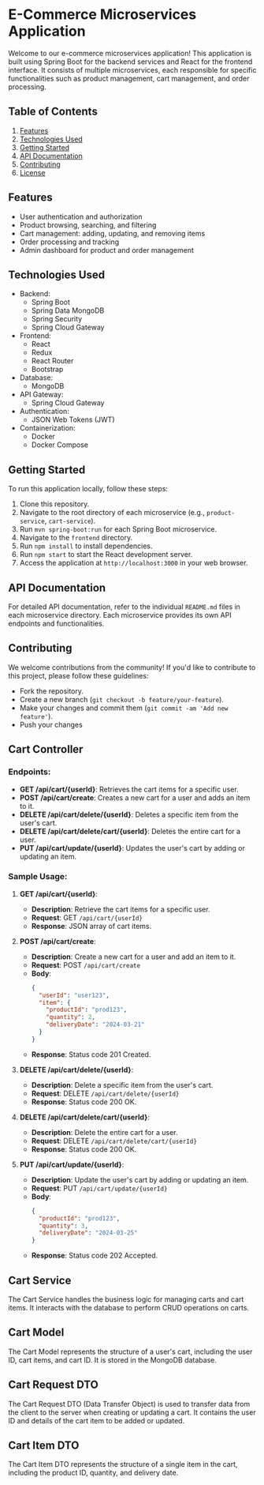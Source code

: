 # E-Commerce Microservices Application

Welcome to our e-commerce microservices application! This application is built using Spring Boot for the backend services and React for the frontend interface. It consists of multiple microservices, each responsible for specific functionalities such as product management, cart management, and order processing.

## Table of Contents
1. [Features](#features)
2. [Technologies Used](#technologies-used)
3. [Getting Started](#getting-started)
4. [API Documentation](#api-documentation)
5. [Contributing](#contributing)
6. [License](#license)

## Features
- User authentication and authorization
- Product browsing, searching, and filtering
- Cart management: adding, updating, and removing items
- Order processing and tracking
- Admin dashboard for product and order management

## Technologies Used
- Backend:
    - Spring Boot
    - Spring Data MongoDB
    - Spring Security
    - Spring Cloud Gateway
- Frontend:
    - React
    - Redux
    - React Router
    - Bootstrap
- Database:
    - MongoDB
- API Gateway:
    - Spring Cloud Gateway
- Authentication:
    - JSON Web Tokens (JWT)
- Containerization:
    - Docker
    - Docker Compose

## Getting Started
To run this application locally, follow these steps:

1. Clone this repository.
2. Navigate to the root directory of each microservice (e.g., `product-service`, `cart-service`).
3. Run `mvn spring-boot:run` for each Spring Boot microservice.
4. Navigate to the `frontend` directory.
5. Run `npm install` to install dependencies.
6. Run `npm start` to start the React development server.
7. Access the application at `http://localhost:3000` in your web browser.

## API Documentation
For detailed API documentation, refer to the individual `README.md` files in each microservice directory. Each microservice provides its own API endpoints and functionalities.

## Contributing
We welcome contributions from the community! If you'd like to contribute to this project, please follow these guidelines:
- Fork the repository.
- Create a new branch (`git checkout -b feature/your-feature`).
- Make your changes and commit them (`git commit -am 'Add new feature'`).
- Push your changes

## Cart Controller

### Endpoints:

- **GET /api/cart/{userId}**: Retrieves the cart items for a specific user.
- **POST /api/cart/create**: Creates a new cart for a user and adds an item to it.
- **DELETE /api/cart/delete/{userId}**: Deletes a specific item from the user's cart.
- **DELETE /api/cart/delete/cart/{userId}**: Deletes the entire cart for a user.
- **PUT /api/cart/update/{userId}**: Updates the user's cart by adding or updating an item.

### Sample Usage:

1. **GET /api/cart/{userId}**:
    - **Description**: Retrieve the cart items for a specific user.
    - **Request**: GET `/api/cart/{userId}`
    - **Response**: JSON array of cart items.

2. **POST /api/cart/create**:
    - **Description**: Create a new cart for a user and add an item to it.
    - **Request**: POST `/api/cart/create`
    - **Body**:
      ```json
      {
        "userId": "user123",
        "item": {
          "productId": "prod123",
          "quantity": 2,
          "deliveryDate": "2024-03-21"
        }
      }
      ```
    - **Response**: Status code 201 Created.

3. **DELETE /api/cart/delete/{userId}**:
    - **Description**: Delete a specific item from the user's cart.
    - **Request**: DELETE `/api/cart/delete/{userId}`
    - **Response**: Status code 200 OK.

4. **DELETE /api/cart/delete/cart/{userId}**:
    - **Description**: Delete the entire cart for a user.
    - **Request**: DELETE `/api/cart/delete/cart/{userId}`
    - **Response**: Status code 200 OK.

5. **PUT /api/cart/update/{userId}**:
    - **Description**: Update the user's cart by adding or updating an item.
    - **Request**: PUT `/api/cart/update/{userId}`
    - **Body**:
      ```json
      {
        "productId": "prod123",
        "quantity": 3,
        "deliveryDate": "2024-03-25"
      }
      ```
    - **Response**: Status code 202 Accepted.

## Cart Service

The Cart Service handles the business logic for managing carts and cart items. It interacts with the database to perform CRUD operations on carts.

## Cart Model

The Cart Model represents the structure of a user's cart, including the user ID, cart items, and cart ID. It is stored in the MongoDB database.

## Cart Request DTO

The Cart Request DTO (Data Transfer Object) is used to transfer data from the client to the server when creating or updating a cart. It contains the user ID and details of the cart item to be added or updated.

## Cart Item DTO

The Cart Item DTO represents the structure of a single item in the cart, including the product ID, quantity, and delivery date.

